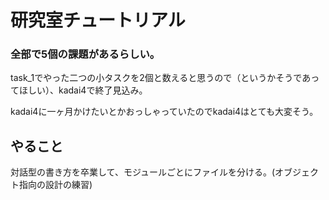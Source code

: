 # 研究室チュートリアル
### 全部で5個の課題があるらしい。
task_1でやった二つの小タスクを2個と数えると思うので（というかそうであってほしい）、kadai4で終了見込み。

kadai4に一ヶ月かけたいとかおっしゃっていたのでkadai4はとても大変そう。

## やること
対話型の書き方を卒業して、モジュールごとにファイルを分ける。(オブジェクト指向の設計の練習)
